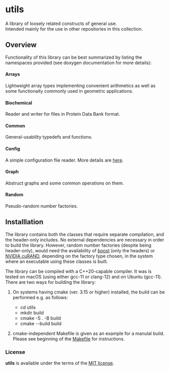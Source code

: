 #  utils
A library of loosely related constructs of general use.  
Intended mainly for the use in other repositories in this collection.

## Overview

Functionality of this library can be best summarized by listing the namespaces provided 
(see doxygen documentation for more details):

#### Arrays 
Lightweight  array types implementing convenient arithmetics as well as some functionaity 
commonly used in geometric applications.

#### Biochemical
Reader and writer for files in Protein Data Bank format.

#### Common
General-usability typedefs and functions.

#### Config
A simple configuration flie reader. More details are [here](utils/config/readme.md).

#### Graph
Abstruct graphs and some common operations on them.

#### Random
Pseudo-random number factories.

## Installlation

The library contains both the classes that require separate compilation, and the header-only includes.
No external dependencies are necessary in order to build the library. 
However, random number factories (despite being header-only), 
would need the availability of [boost](https://www.boost.org/) (only the headers) 
or [NVIDIA cuRAND](https://developer.nvidia.com/curand), 
depending on the factory type chosen, in the system where an executable using these classes is built.

The library can be compiled with a C++20-capable compiler. 
It was is tested on macOS (using either gcc-11 or clang-12) and on Ubuntu (gcc-11).
There are two ways for building the library:  

1. On systems having cmake (ver. 3.15 or higher) installed, the build can be performed e.g. as follows:  
    * cd utils
    * mkdir build
    * cmake -S . -B build
    * cmake --build build
    
2. cmake-independent Makefile is given as an example for a manulal build. 
    Please see beginning of the [Makefile](manual_make/Makefile) for instructions.

### License

**utils** is available under the terms of the [MIT license](LICENSE.md).

